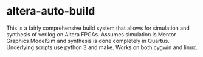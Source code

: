 altera-auto-build
=================

This is a fairly comprehensive build system that allows for simulation and synthesis of verilog on Altera FPGAs. Assumes simulation is Mentor Graphics ModelSim and synthesis is done completely in Quartus. Underlying scripts use python 3 and make. Works on both cygwin and linux.
